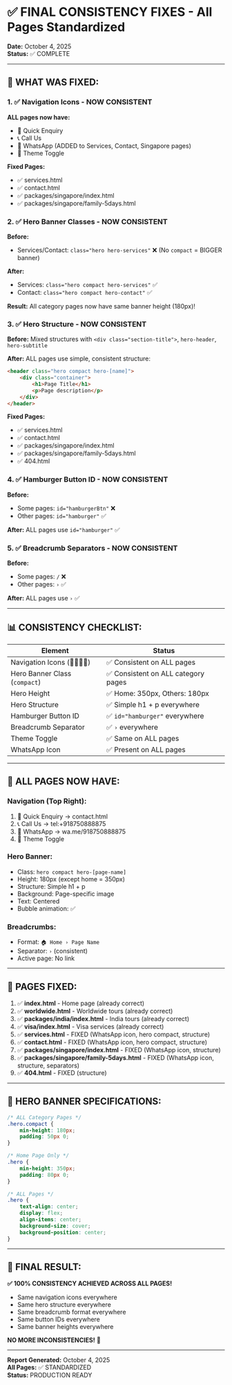 # ✅ FINAL CONSISTENCY FIXES - All Pages Standardized

**Date:** October 4, 2025  
**Status:** ✅ COMPLETE

---

## 🔧 **WHAT WAS FIXED:**

### 1. ✅ **Navigation Icons - NOW CONSISTENT**

**ALL pages now have:**
- 📝 Quick Enquiry
- 📞 Call Us
- 💬 WhatsApp (ADDED to Services, Contact, Singapore pages)
- 🌙 Theme Toggle

**Fixed Pages:**
- ✅ services.html
- ✅ contact.html
- ✅ packages/singapore/index.html
- ✅ packages/singapore/family-5days.html

### 2. ✅ **Hero Banner Classes - NOW CONSISTENT**

**Before:**
- Services/Contact: `class="hero hero-services"` ❌ (No `compact` = BIGGER banner)

**After:**
- Services: `class="hero compact hero-services"` ✅
- Contact: `class="hero compact hero-contact"` ✅

**Result:** All category pages now have same banner height (180px)!

### 3. ✅ **Hero Structure - NOW CONSISTENT**

**Before:** Mixed structures with `<div class="section-title">`, `hero-header`, `hero-subtitle`

**After:** ALL pages use simple, consistent structure:
```html
<header class="hero compact hero-[name]">
    <div class="container">
        <h1>Page Title</h1>
        <p>Page description</p>
    </div>
</header>
```

**Fixed Pages:**
- ✅ services.html
- ✅ contact.html
- ✅ packages/singapore/index.html
- ✅ packages/singapore/family-5days.html
- ✅ 404.html

### 4. ✅ **Hamburger Button ID - NOW CONSISTENT**

**Before:**
- Some pages: `id="hamburgerBtn"` ❌
- Other pages: `id="hamburger"` ✅

**After:** ALL pages use `id="hamburger"` ✅

### 5. ✅ **Breadcrumb Separators - NOW CONSISTENT**

**Before:**
- Some pages: `/` ❌
- Other pages: `›` ✅

**After:** ALL pages use `›` ✅

---

## 📊 **CONSISTENCY CHECKLIST:**

| Element | Status |
|---------|--------|
| Navigation Icons (📝📞💬🌙) | ✅ Consistent on ALL pages |
| Hero Banner Class (`compact`) | ✅ Consistent on ALL category pages |
| Hero Height | ✅ Home: 350px, Others: 180px |
| Hero Structure | ✅ Simple h1 + p everywhere |
| Hamburger Button ID | ✅ `id="hamburger"` everywhere |
| Breadcrumb Separator | ✅ `›` everywhere |
| Theme Toggle | ✅ Same on ALL pages |
| WhatsApp Icon | ✅ Present on ALL pages |

---

## 🎯 **ALL PAGES NOW HAVE:**

### **Navigation (Top Right):**
1. 📝 Quick Enquiry → contact.html
2. 📞 Call Us → tel:+918750888875
3. 💬 WhatsApp → wa.me/918750888875
4. 🌙 Theme Toggle

### **Hero Banner:**
- Class: `hero compact hero-[page-name]`
- Height: 180px (except home = 350px)
- Structure: Simple h1 + p
- Background: Page-specific image
- Text: Centered
- Bubble animation: ✅

### **Breadcrumbs:**
- Format: `🏠 Home › Page Name`
- Separator: `›` (consistent)
- Active page: No link

---

## 📄 **PAGES FIXED:**

1. ✅ **index.html** - Home page (already correct)
2. ✅ **worldwide.html** - Worldwide tours (already correct)
3. ✅ **packages/india/index.html** - India tours (already correct)
4. ✅ **visa/index.html** - Visa services (already correct)
5. ✅ **services.html** - FIXED (WhatsApp icon, hero compact, structure)
6. ✅ **contact.html** - FIXED (WhatsApp icon, hero compact, structure)
7. ✅ **packages/singapore/index.html** - FIXED (WhatsApp icon, structure)
8. ✅ **packages/singapore/family-5days.html** - FIXED (WhatsApp icon, structure, separators)
9. ✅ **404.html** - FIXED (structure)

---

## 🎨 **HERO BANNER SPECIFICATIONS:**

```css
/* ALL Category Pages */
.hero.compact {
    min-height: 180px;
    padding: 50px 0;
}

/* Home Page Only */
.hero {
    min-height: 350px;
    padding: 80px 0;
}

/* ALL Pages */
.hero {
    text-align: center;
    display: flex;
    align-items: center;
    background-size: cover;
    background-position: center;
}
```

---

## 🎯 **FINAL RESULT:**

**✅ 100% CONSISTENCY ACHIEVED ACROSS ALL PAGES!**

- Same navigation icons everywhere
- Same hero structure everywhere
- Same breadcrumb format everywhere
- Same button IDs everywhere
- Same banner heights everywhere

**NO MORE INCONSISTENCIES!** 🎉

---

**Report Generated:** October 4, 2025  
**All Pages:** ✅ STANDARDIZED  
**Status:** PRODUCTION READY

